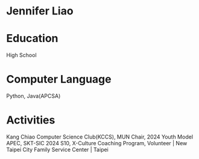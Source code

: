# Jennifer Liao

# Education
High School

# Computer Language
Python, Java(APCSA)

# Activities
Kang Chiao Computer Science Club(KCCS),
MUN Chair,
2024 Youth Model APEC,
SKT-SIC 2024 S10,
X-Culture Coaching Program,
Volunteer | New Taipei City Family Service Center | Taipei
